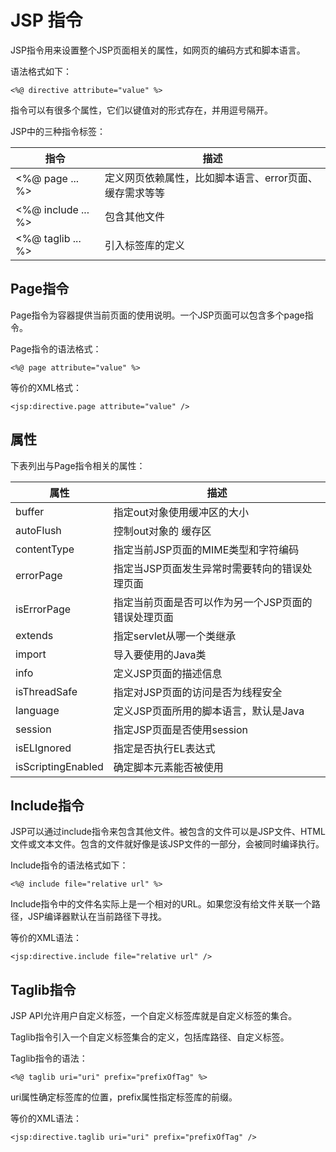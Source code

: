 
# JSP 指令

JSP指令用来设置整个JSP页面相关的属性，如网页的编码方式和脚本语言。

语法格式如下：

```
<%@ directive attribute="value" %>

```

指令可以有很多个属性，它们以键值对的形式存在，并用逗号隔开。

JSP中的三种指令标签：

| **指令** | **描述** |
| --- | --- |
| &lt;%@ page ... %&gt; | 定义网页依赖属性，比如脚本语言、error页面、缓存需求等等 |
| &lt;%@ include ... %&gt; | 包含其他文件 |
| &lt;%@ taglib ... %&gt; | 引入标签库的定义 |

## Page指令

Page指令为容器提供当前页面的使用说明。一个JSP页面可以包含多个page指令。

Page指令的语法格式：

```
<%@ page attribute="value" %>

```

等价的XML格式：

```
<jsp:directive.page attribute="value" />

```

## 属性

下表列出与Page指令相关的属性：

| **属性** | **描述** |
| --- | --- |
| buffer | 指定out对象使用缓冲区的大小 |
| autoFlush | 控制out对象的 缓存区 |
| contentType | 指定当前JSP页面的MIME类型和字符编码 |
| errorPage | 指定当JSP页面发生异常时需要转向的错误处理页面 |
| isErrorPage | 指定当前页面是否可以作为另一个JSP页面的错误处理页面 |
| extends | 指定servlet从哪一个类继承 |
| import | 导入要使用的Java类 |
| info | 定义JSP页面的描述信息 |
| isThreadSafe | 指定对JSP页面的访问是否为线程安全 |
| language | 定义JSP页面所用的脚本语言，默认是Java |
| session | 指定JSP页面是否使用session |
| isELIgnored | 指定是否执行EL表达式 |
| isScriptingEnabled | 确定脚本元素能否被使用 |

## Include指令

JSP可以通过include指令来包含其他文件。被包含的文件可以是JSP文件、HTML文件或文本文件。包含的文件就好像是该JSP文件的一部分，会被同时编译执行。

Include指令的语法格式如下：

```
<%@ include file="relative url" %>

```

Include指令中的文件名实际上是一个相对的URL。如果您没有给文件关联一个路径，JSP编译器默认在当前路径下寻找。

等价的XML语法：

```
<jsp:directive.include file="relative url" />

```

## Taglib指令

JSP API允许用户自定义标签，一个自定义标签库就是自定义标签的集合。

Taglib指令引入一个自定义标签集合的定义，包括库路径、自定义标签。

Taglib指令的语法：

```
<%@ taglib uri="uri" prefix="prefixOfTag" %>

```

uri属性确定标签库的位置，prefix属性指定标签库的前缀。

等价的XML语法：

```
<jsp:directive.taglib uri="uri" prefix="prefixOfTag" />

```
